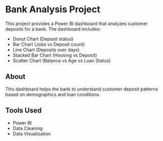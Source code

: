 # Bank Analysis Project

This project provides a Power BI dashboard that analyzes customer deposits for a bank.
The dashboard includes:

- Donut Chart (Deposit status)
- Bar Chart (Jobs vs Deposit count)
- Line Chart (Deposits over days)
- Stacked Bar Chart (Housing vs Deposit)
- Scatter Chart (Balance vs Age vs Loan Status)

## About
This dashboard helps the bank to understand customer deposit patterns based on demographics and loan conditions.

## Tools Used
- Power BI
- Data Cleaning
- Data Visualization



